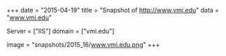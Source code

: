 
+++
date = "2015-04-19"
title = "Snapshot of http://www.vmi.edu"
data = "www.vmi.edu"

Server = ["IIS"]
domain = ["vmi.edu"]

  image = "snapshots/2015_16/www.vmi.edu.png"
+++
#
